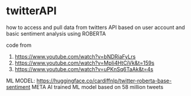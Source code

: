 # twitterAPI
how to access and pull data from twitters API based on user account and basic sentiment analysis using ROBERTA

code from 
1. https://www.youtube.com/watch?v=bNDRiaFyLrs
2. https://www.youtube.com/watch?v=MpIi4HtCiVk&t=159s
3. https://www.youtube.com/watch?v=uPKnSq6TaAk&t=4s

ML MODEL:
https://huggingface.co/cardiffnlp/twitter-roberta-base-sentiment
META AI trained ML model based on 58 million tweets
